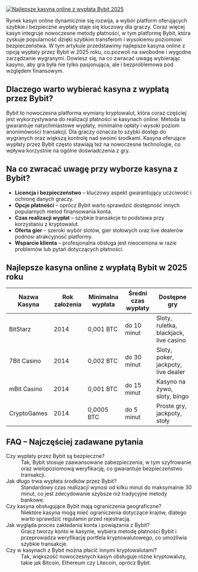 [![Najlepsze kasyna online z wypłatą Bybit 2025](https://123-caf.pages.dev/gitsignup.png)](https://vrmoo.ru/Bt82HjjY)

<p>Rynek kasyn online dynamicznie się rozwija, a wybór platform oferujących szybkie i bezpieczne wypłaty staje się kluczowy dla graczy. Coraz więcej kasyn integruje nowoczesne metody płatności, w tym platformę Bybit, która zyskuje popularność dzięki szybkim transferom i wysokiemu poziomowi bezpieczeństwa. W tym artykule przedstawimy najlepsze kasyna online z opcją wypłaty przez Bybit w 2025 roku, co pozwoli na swobodne i wygodne zarządzanie wygranymi. Dowiesz się, na co zwracać uwagę wybierając kasyno, aby gra była nie tylko pasjonująca, ale i bezproblemowa pod względem finansowym.</p>  <h2>Dlaczego warto wybierać kasyna z wypłatą przez Bybit?</h2> <p>Bybit to nowoczesna platforma wymiany kryptowalut, która coraz częściej jest wykorzystywana do realizacji płatności w kasynach online. Metoda ta gwarantuje natychmiastowe wypłaty, minimalne opłaty i wysoki poziom anonimowości transakcji. Dla graczy oznacza to szybki dostęp do wygranych oraz większą kontrolę nad swoimi środkami. Kasyna oferujące wypłaty przez Bybit często stawiają też na nowoczesne technologie, co wpływa korzystnie na ogólne doświadczenia z gry.</p>  <h2>Na co zwracać uwagę przy wyborze kasyna z Bybit?</h2> <ul>   <li><strong>Licencja i bezpieczeństwo</strong> – kluczowy aspekt gwarantujący uczciwość i ochronę danych graczy.</li>   <li><strong>Opcje płatności</strong> – oprócz Bybit warto sprawdzić dostępność innych popularnych metod finansowania konta.</li>   <li><strong>Czas realizacji wypłat</strong> – szybkie transakcje to podstawa przy korzystaniu z kryptowalut.</li>   <li><strong>Oferta gier</strong> – szeroki wybór slotów, gier stołowych oraz live dealerów podnosi atrakcyjność platformy.</li>   <li><strong>Wsparcie klienta</strong> – profesjonalna obsługa jest nieoceniona w razie problemów lub pytań dotyczących płatności.</li> </ul>  <h2>Najlepsze kasyna online z wypłatą Bybit w 2025 roku</h2> <table>   <thead>     <tr>       <th>Nazwa Kasyna</th>       <th>Rok założenia</th>       <th>Minimalna wypłata</th>       <th>Średni czas wypłaty</th>       <th>Dostępne gry</th>     </tr>   </thead>   <tbody>     <tr>       <td>BitStarz</td>       <td>2014</td>       <td>0,001 BTC</td>       <td>do 10 minut</td>       <td>Sloty, ruletka, blackjack, live casino</td>     </tr>     <tr>       <td>7Bit Casino</td>       <td>2014</td>       <td>0,002 BTC</td>       <td>do 30 minut</td>       <td>Sloty, poker, jackpoty, live dealer</td>     </tr>     <tr>       <td>mBit Casino</td>       <td>2014</td>       <td>0,001 BTC</td>       <td>do 15 minut</td>       <td>Kasyno na żywo, sloty, bingo</td>     </tr>     <tr>       <td>CryptoGames</td>       <td>2014</td>       <td>0,0005 BTC</td>       <td>do 5 minut</td>       <td>Proste gry, jackpoty, stoły</td>     </tr>   </tbody> </table>  <h2>FAQ – Najczęściej zadawane pytania</h2> <dl>   <dt>Czy wypłaty przez Bybit są bezpieczne?</dt>   <dd>Tak, Bybit stosuje zaawansowane zabezpieczenia, w tym szyfrowanie oraz wielopoziomową weryfikację, co gwarantuje bezpieczeństwo transakcji.</dd>    <dt>Jak długo trwa wypłata środków przez Bybit?</dt>   <dd>Standardowy czas realizacji wynosi od kilku minut do maksymalnie 30 minut, co jest zdecydowanie szybsze niż tradycyjne metody bankowe.</dd>    <dt>Czy kasyna obsługujące Bybit mają ograniczenia geograficzne?</dt>   <dd>Niektóre kasyna mogą mieć ograniczenia dotyczące krajów, dlatego warto sprawdzić regulamin przed rejestracją.</dd>    <dt>Jak wygląda proces zakładania konta i powiązania z Bybit?</dt>   <dd>Gracz tworzy konto w kasynie, wybiera metodę płatności Bybit i przeprowadza weryfikację portfela kryptowalutowego, co umożliwia szybkie transakcje.</dd>    <dt>Czy w kasynach z Bybit można płacić innymi kryptowalutami?</dt>   <dd>Tak, większość nowoczesnych kasyn obsługuje różne kryptowaluty, takie jak Bitcoin, Ethereum czy Litecoin, oprócz Bybit.</dd> </dl>